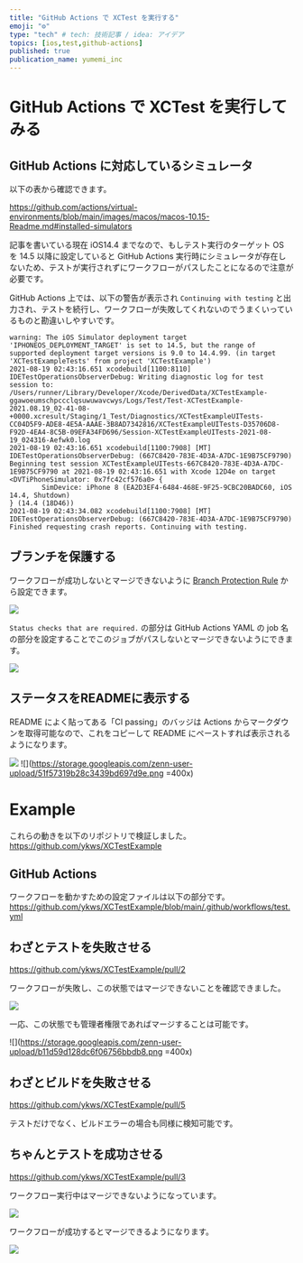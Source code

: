 ```yaml
---
title: "GitHub Actions で XCTest を実行する"
emoji: "⚙️"
type: "tech" # tech: 技術記事 / idea: アイデア
topics: [ios,test,github-actions]
published: true
publication_name: yumemi_inc
---
```


# GitHub Actions で XCTest を実行してみる

## GitHub Actions に対応しているシミュレータ

以下の表から確認できます。

https://github.com/actions/virtual-environments/blob/main/images/macos/macos-10.15-Readme.md#installed-simulators

記事を書いている現在 iOS14.4 までなので、もしテスト実行のターゲット OS を 14.5 以降に設定していると GitHub Actions 実行時にシミュレータが存在しないため、テストが実行されずにワークフローがパスしたことになるので注意が必要です。

GitHub Actions 上では、以下の警告が表示され `Continuing with testing` と出力され、テストを続行し、ワークフローが失敗してくれないのでうまくいっているものと勘違いしやすいです。

```
warning: The iOS Simulator deployment target 'IPHONEOS_DEPLOYMENT_TARGET' is set to 14.5, but the range of supported deployment target versions is 9.0 to 14.4.99. (in target 'XCTestExampleTests' from project 'XCTestExample')
2021-08-19 02:43:16.651 xcodebuild[1100:8110]  IDETestOperationsObserverDebug: Writing diagnostic log for test session to:
/Users/runner/Library/Developer/Xcode/DerivedData/XCTestExample-ggawoeumschpccclqsuwuwavcwys/Logs/Test/Test-XCTestExample-2021.08.19_02-41-08-+0000.xcresult/Staging/1_Test/Diagnostics/XCTestExampleUITests-CC04D5F9-ADE8-4E5A-AAAE-3B8AD7342816/XCTestExampleUITests-D35706D8-F92D-4EA4-8C5B-09EFA34FD696/Session-XCTestExampleUITests-2021-08-19_024316-Aefwk0.log
2021-08-19 02:43:16.651 xcodebuild[1100:7908] [MT] IDETestOperationsObserverDebug: (667C8420-783E-4D3A-A7DC-1E9B75CF9790) Beginning test session XCTestExampleUITests-667C8420-783E-4D3A-A7DC-1E9B75CF9790 at 2021-08-19 02:43:16.651 with Xcode 12D4e on target <DVTiPhoneSimulator: 0x7fc42cf576a0> {
		SimDevice: iPhone 8 (EA2D3EF4-6484-468E-9F25-9CBC20BADC60, iOS 14.4, Shutdown)
} (14.4 (18D46))
2021-08-19 02:43:34.082 xcodebuild[1100:7908] [MT] IDETestOperationsObserverDebug: (667C8420-783E-4D3A-A7DC-1E9B75CF9790) Finished requesting crash reports. Continuing with testing.
```

## ブランチを保護する
ワークフローが成功しないとマージできないように [Branch Protection Rule](https://docs.github.com/en/github/administering-a-repository/defining-the-mergeability-of-pull-requests/managing-a-branch-protection-rule) から設定できます。

![](https://storage.googleapis.com/zenn-user-upload/2e4fcf22070386d8a3d441b0.png)

`Status checks that are required.` の部分は GitHub Actions YAML の job 名の部分を設定することでこのジョブがパスしないとマージできないようにできます。

![](https://storage.googleapis.com/zenn-user-upload/65bb6352e8aec3d4ab934a5b.png)

## ステータスをREADMEに表示する
README によく貼ってある「CI passing」のバッジは Actions からマークダウンを取得可能なので、これをコピーして README にペーストすれば表示されるようになります。

![](https://storage.googleapis.com/zenn-user-upload/af0d9820becc3b072aa17e79.png)
![](https://storage.googleapis.com/zenn-user-upload/51f57319b28c3439bd697d9e.png =400x)

# Example
これらの動きを以下のリポジトリで検証しました。
https://github.com/ykws/XCTestExample

## GitHub Actions
ワークフローを動かすための設定ファイルは以下の部分です。
https://github.com/ykws/XCTestExample/blob/main/.github/workflows/test.yml

## わざとテストを失敗させる
https://github.com/ykws/XCTestExample/pull/2

ワークフローが失敗し、この状態ではマージできないことを確認できました。

![](https://storage.googleapis.com/zenn-user-upload/b96f52549942c68b32a9400c.png)

一応、この状態でも管理者権限であればマージすることは可能です。

![](https://storage.googleapis.com/zenn-user-upload/b11d59d128dc6f06756bbdb8.png =400x)

## わざとビルドを失敗させる
https://github.com/ykws/XCTestExample/pull/5

テストだけでなく、ビルドエラーの場合も同様に検知可能です。

## ちゃんとテストを成功させる
https://github.com/ykws/XCTestExample/pull/3

ワークフロー実行中はマージできないようになっています。

![](https://storage.googleapis.com/zenn-user-upload/4ab26d15513e353e8d915c6e.png)

ワークフローが成功するとマージできるようになります。

![](https://storage.googleapis.com/zenn-user-upload/2fffb5f49c26227309578928.png)


